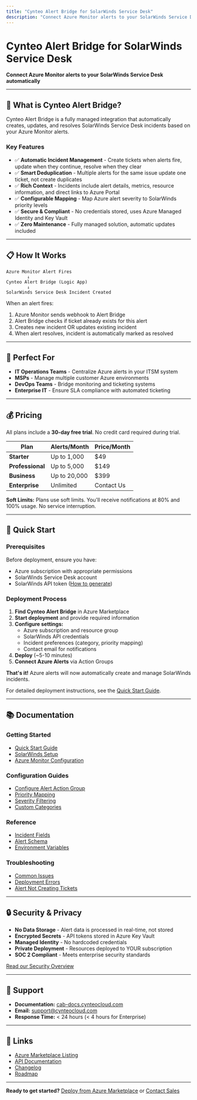 ```yaml
---
title: "Cynteo Alert Bridge for SolarWinds Service Desk"
description: "Connect Azure Monitor alerts to your SolarWinds Service Desk automatically"
---
```


# Cynteo Alert Bridge for SolarWinds Service Desk

**Connect Azure Monitor alerts to your SolarWinds Service Desk automatically**

---

## 🚀 What is Cynteo Alert Bridge?

Cynteo Alert Bridge is a fully managed integration that automatically creates, updates, and resolves SolarWinds Service Desk incidents based on your Azure Monitor alerts.

### Key Features

- ✅ **Automatic Incident Management** - Create tickets when alerts fire, update when they continue, resolve when they clear
- ✅ **Smart Deduplication** - Multiple alerts for the same issue update one ticket, not create duplicates
- ✅ **Rich Context** - Incidents include alert details, metrics, resource information, and direct links to Azure Portal
- ✅ **Configurable Mapping** - Map Azure alert severity to SolarWinds priority levels
- ✅ **Secure & Compliant** - No credentials stored, uses Azure Managed Identity and Key Vault
- ✅ **Zero Maintenance** - Fully managed solution, automatic updates included

---

## 📋 How It Works

```
Azure Monitor Alert Fires
        ↓
Cynteo Alert Bridge (Logic App)
        ↓
SolarWinds Service Desk Incident Created
```

When an alert fires:
1. Azure Monitor sends webhook to Alert Bridge
2. Alert Bridge checks if ticket already exists for this alert
3. Creates new incident OR updates existing incident
4. When alert resolves, incident is automatically marked as resolved

---

## 🎯 Perfect For

- **IT Operations Teams** - Centralize Azure alerts in your ITSM system
- **MSPs** - Manage multiple customer Azure environments
- **DevOps Teams** - Bridge monitoring and ticketing systems
- **Enterprise IT** - Ensure SLA compliance with automated ticketing

---

## 💰 Pricing

All plans include a **30-day free trial**. No credit card required during trial.

| Plan | Alerts/Month | Price/Month |
|------|-------------|-------------|
| **Starter** | Up to 1,000 | $49 |
| **Professional** | Up to 5,000 | $149 |
| **Business** | Up to 20,000 | $399 |
| **Enterprise** | Unlimited | Contact Us |

**Soft Limits:** Plans use soft limits. You'll receive notifications at 80% and 100% usage. No service interruption.

---

## 🚀 Quick Start

### Prerequisites

Before deployment, ensure you have:
- Azure subscription with appropriate permissions
- SolarWinds Service Desk account
- SolarWinds API token ([How to generate](./guides/solarwinds-api-token))

### Deployment Process

1. **Find Cynteo Alert Bridge** in Azure Marketplace
2. **Start deployment** and provide required information
3. **Configure settings:**
   - Azure subscription and resource group
   - SolarWinds API credentials
   - Incident preferences (category, priority mapping)
   - Contact email for notifications
4. **Deploy** (~5-10 minutes)
5. **Connect Azure Alerts** via Action Groups

**That's it!** Azure alerts will now automatically create and manage SolarWinds incidents.

For detailed deployment instructions, see the [Quick Start Guide](./getting-started/quickstart).

---

## 📚 Documentation

### Getting Started
- [Quick Start Guide](./getting-started/quickstart)
- [SolarWinds Setup](./getting-started/solarwinds-setup)
- [Azure Monitor Configuration](./getting-started/azure-monitor-setup)

### Configuration Guides
- [Configure Alert Action Group](./guides/configure-alert-action-group)
- [Priority Mapping](./guides/priority-mapping)
- [Severity Filtering](./guides/severity-filtering)
- [Custom Categories](./guides/custom-categories)

### Reference
- [Incident Fields](./reference/incident-fields)
- [Alert Schema](./reference/alert-schema)
- [Environment Variables](./reference/environment-variables)

### Troubleshooting
- [Common Issues](./troubleshooting/common-issues)
- [Deployment Errors](./troubleshooting/deployment-errors)
- [Alert Not Creating Tickets](./troubleshooting/alert-not-creating-tickets)

---

## 🔒 Security & Privacy

- **No Data Storage** - Alert data is processed in real-time, not stored
- **Encrypted Secrets** - API tokens stored in Azure Key Vault
- **Managed Identity** - No hardcoded credentials
- **Private Deployment** - Resources deployed to YOUR subscription
- **SOC 2 Compliant** - Meets enterprise security standards

[Read our Security Overview](./reference/security)

---

## 💬 Support

- **Documentation:** [cab-docs.cynteocloud.com](https://cab-docs.cynteocloud.com)
- **Email:** support@cynteocloud.com
- **Response Time:** < 24 hours (< 4 hours for Enterprise)

---

## 🔗 Links

- [Azure Marketplace Listing](#)
- [API Documentation](./reference/api)
- [Changelog](./reference/changelog)
- [Roadmap](./reference/roadmap)

---

**Ready to get started?** [Deploy from Azure Marketplace](#) or [Contact Sales](mailto:sales@cynteocloud.com)

